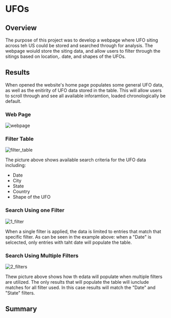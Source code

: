 # UFOs

## Overview 
The purpose of this project was to develop a webpage where UFO siting across teh US could be stored and searched through for analysis. The webpage woiuld store the siting data, and allow users to filter through the sitings based on location,. date, and shapes of the UFOs.
## Results
When opened the website's home page populates some general UFO data, as well as the enitirity of UFO data stored in the table. This will allow users to scroll through and see all available inforamtion, loaded chronologically be default.

### Web Page
![webpage](https://user-images.githubusercontent.com/102814578/178115641-ce95de40-9da5-45a8-995c-ecd130d4e4f1.png)


### Filter Table
![filter_table](https://user-images.githubusercontent.com/102814578/178115647-2b8373c7-05e3-47db-a44d-ba93fce43862.png)


The picture above shows available search criteria for the UFO data including:
- Date
- City
- State
- Country
- Shape of the UFO

### Search Using one Filter
![1_filter](https://user-images.githubusercontent.com/102814578/178115650-aad6321c-691a-4780-90f5-e844e2b35d30.png)


When a single filter is applied, the data is limited to entries that match that specific filter. As can be seen in the example above: when a "Date" is selcected, only entries with taht date will populate the table.

### Search Using Multiple Filters
![2_filters](https://user-images.githubusercontent.com/102814578/178115654-96a878f8-58d7-44f1-afb1-9d70ede8c988.png)


Thew picture above shows how th edata will populate when multiple filters are utilized. The only results that will populate the table will iunclude matches for all filter used. In this case results will match the "Date" and "State" filters.

## Summary
